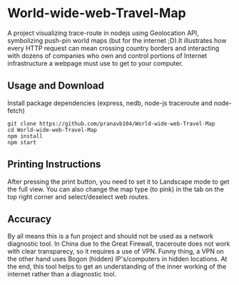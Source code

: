 # World-wide-web-Travel-Map
A project visualizing trace-route in nodejs using Geolocation API, symbolizing push-pin world maps (but for the internet ;D).It illustrates how every HTTP request can mean crossing country borders and interacting with dozens of companies who own and control portions of Internet infrastructure a webpage must use to get to your computer.



## Usage and Download
Install package dependencies (express, nedb, node-js traceroute and node-fetch)
```
git clone https://github.com/pranavb104/World-wide-web-Travel-Map
cd World-wide-web-Travel-Map
npm install
npm start
```
## Printing Instructions
After pressing the print button, you need to set it to Landscape mode to get the full view. You can also change the map type (to pink) in the tab on the top right corner and select/deselect web routes. 

## Accuracy
By all means this is a fun project and should not be used as a network diagnostic tool. In China due to the Great Firewall, traceroute does not work with clear transparecy, so it requires a use of VPN. Funny thing, a VPN on the other hand uses Bogon (hidden) IP's/computers in hidden locations. At the end, this tool helps to get an understanding of the inner working of the internet rather than a diagnostic tool.


